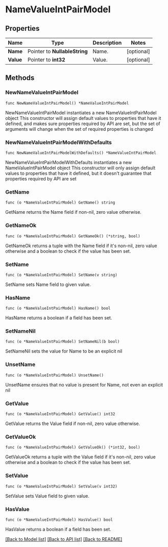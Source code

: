 # NameValueIntPairModel

## Properties

Name | Type | Description | Notes
------------ | ------------- | ------------- | -------------
**Name** | Pointer to **NullableString** | Name. | [optional] 
**Value** | Pointer to **int32** | Value. | [optional] 

## Methods

### NewNameValueIntPairModel

`func NewNameValueIntPairModel() *NameValueIntPairModel`

NewNameValueIntPairModel instantiates a new NameValueIntPairModel object
This constructor will assign default values to properties that have it defined,
and makes sure properties required by API are set, but the set of arguments
will change when the set of required properties is changed

### NewNameValueIntPairModelWithDefaults

`func NewNameValueIntPairModelWithDefaults() *NameValueIntPairModel`

NewNameValueIntPairModelWithDefaults instantiates a new NameValueIntPairModel object
This constructor will only assign default values to properties that have it defined,
but it doesn't guarantee that properties required by API are set

### GetName

`func (o *NameValueIntPairModel) GetName() string`

GetName returns the Name field if non-nil, zero value otherwise.

### GetNameOk

`func (o *NameValueIntPairModel) GetNameOk() (*string, bool)`

GetNameOk returns a tuple with the Name field if it's non-nil, zero value otherwise
and a boolean to check if the value has been set.

### SetName

`func (o *NameValueIntPairModel) SetName(v string)`

SetName sets Name field to given value.

### HasName

`func (o *NameValueIntPairModel) HasName() bool`

HasName returns a boolean if a field has been set.

### SetNameNil

`func (o *NameValueIntPairModel) SetNameNil(b bool)`

 SetNameNil sets the value for Name to be an explicit nil

### UnsetName
`func (o *NameValueIntPairModel) UnsetName()`

UnsetName ensures that no value is present for Name, not even an explicit nil
### GetValue

`func (o *NameValueIntPairModel) GetValue() int32`

GetValue returns the Value field if non-nil, zero value otherwise.

### GetValueOk

`func (o *NameValueIntPairModel) GetValueOk() (*int32, bool)`

GetValueOk returns a tuple with the Value field if it's non-nil, zero value otherwise
and a boolean to check if the value has been set.

### SetValue

`func (o *NameValueIntPairModel) SetValue(v int32)`

SetValue sets Value field to given value.

### HasValue

`func (o *NameValueIntPairModel) HasValue() bool`

HasValue returns a boolean if a field has been set.


[[Back to Model list]](../README.md#documentation-for-models) [[Back to API list]](../README.md#documentation-for-api-endpoints) [[Back to README]](../README.md)


